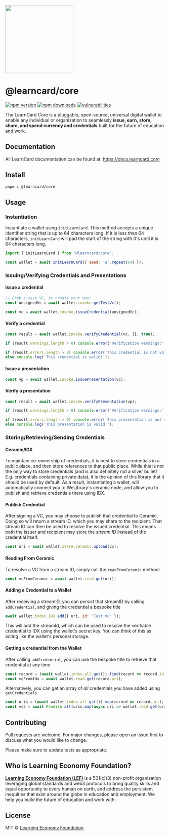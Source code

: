 [<img src="https://user-images.githubusercontent.com/2185016/190510561-294db809-09fd-4771-9749-6c0e0f4144fd.png" width="215"/>](https://learncard.com)

# @learncard/core

[![npm version](https://img.shields.io/npm/v/@learncard/core)](https://www.npmjs.com/package/@learncard/core)
[![npm downloads](https://img.shields.io/npm/dw/@learncard/core)](https://www.npmjs.com/package/@learncard/core)
[![vulnerabilities](https://img.shields.io/snyk/vulnerabilities/npm/@learncard/core)](https://www.npmjs.com/package/@learncard/core)

The LearnCard Core is a pluggable, open-source, universal digital wallet to enable any individual or organization to seamlessly **issue, earn, store, share, and spend currency and credentials** built for the future of education and work.

## Documentation
All LearnCard documentation can be found at:
https://docs.learncard.com

## Install

```bash
pnpm i @learncard/core
```

## Usage

### Instantiation

Instantiate a wallet using `initLearnCard`. This method accepts a unique identifier string that is 
up to 64 characters long. If it is less than 64 characters, `initLearnCard` will pad the start of
the string with 0's until it is 64 characters long.

```js
import { initLearnCard } from "@learncard/core";

const wallet = await initLearnCard({ seed: 'a'.repeat(64) });
```

### Issuing/Verifying Credentials and Presentations

#### Issue a credential
```js
// Grab a test VC, or create your own!
const unsignedVc = await wallet.invoke.getTestVc();

const vc = await wallet.invoke.issueCredential(unsignedVc);
```

#### Verify a credential
```js
const result = await wallet.invoke.verifyCredential(vc, {}, true);

if (result.warnings.length > 0) console.error('Verification warnings:', result.warnings);

if (result.errors.length > 0) console.error('This credential is not valid!', result.errors);
else console.log('This credential is valid!');
```

#### Issue a presentation
```js
const vp = await wallet.invoke.issuePresentation(vc);
```

#### Verify a presentation
```js
const result = await wallet.invoke.verifyPresentation(vp);

if (result.warnings.length > 0) console.error('Verification warnings:', result.warnings);

if (result.errors.length > 0) console.error('This presentation is not valid!', result.errors);
else console.log('This presentation is valid!');
```

### Storing/Retrieving/Sending Credentials

#### Ceramic/IDX

To maintain co-ownership of credentials, it is best to store credentials in a public place, and then
store references to that public place. While this is not the only way to store credentials (and is
also definitely not a silver bullet! E.g. credentials containing private data), it is the opinion of
this library that it should be used by default. As a result, instantiating a wallet, will 
automatically connect you to WeLibrary's ceramic node, and allow you to publish and retrieve 
credentials there using IDX.

#### Publish Credential

After signing a VC, you may choose to publish that credential to Ceramic. Doing so will return a
stream ID, which you may share to the recipient. That stream ID can then be used to resolve the 
issued credential. This means both the issuer and recipient may store the _stream ID_ instead of the
credential itself.

```js
const uri = await wallet.store.Ceramic.upload(vc);
```

#### Reading From Ceramic

To resolve a VC from a stream ID, simply call the `readFromCeramic` method:

```js
const vcFromCeramic = await wallet.read.get(uri);
```

#### Adding a Credential to a Wallet

After receiving a streamID, you can _persist_ that streamID by calling `addCredential`, and giving
the credential a bespoke title

```js
await wallet.index.IDX.add({ uri, id: 'Test VC' });
```

This will add the streamId, which can be used to resolve the verifiable credential to IDX using the
wallet's secret key. You can think of this as acting like the wallet's personal storage.

#### Getting a credential from the Wallet

After calling `addCredential`, you can use the bespoke title to retrieve that credential at any time

```js
const record = (await wallet.index.all.get()).find(record => record.id === 'Test VC');
const vcFromIdx = await wallet.read.get(record.uri);
```

Alternatively, you can get an array of _all_ credentials you have added using `getCredentials`

```js
const uris = (await wallet.index.all.get()).map(record => record.uri);
const vcs = await Promise.all(uris.map(async uri => wallet.read.get(uri)));
```

## Contributing
Pull requests are welcome. For major changes, please open an issue first to discuss what you would like to change.

Please make sure to update tests as appropriate.

## Who is Learning Economy Foundation?

**[Learning Economy Foundation (LEF)](https://www.learningeconomy.io)** is a 501(c)(3) non-profit organization leveraging global standards and web3 protocols to bring quality skills and equal opportunity to every human on earth, and address the persistent inequities that exist around the globe in education and employment. We help you build the future of education and work with:


## License

MIT © [Learning Economy Foundation](https://github.com/Learning-Economy-Foundation)
